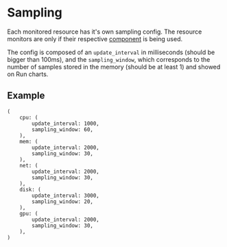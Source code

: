 # Sampling

Each monitored resource has it's own sampling config. The resource monitors are only if their respective [component](./Components.md) is being used.

The config is composed of an `update_interval` in milliseconds (should be bigger than 100ms), and the `sampling_window`,
which corresponds to the number of samples stored in the memory (should be at least 1) and showed on Run charts.

## Example

```ron
(
    cpu: (
        update_interval: 1000,
        sampling_window: 60,
    ),
    mem: (
        update_interval: 2000,
        sampling_window: 30,
    ),
    net: (
        update_interval: 2000,
        sampling_window: 30,
    ),
    disk: (
        update_interval: 3000,
        sampling_window: 20,
    ),
    gpu: (
        update_interval: 2000,
        sampling_window: 30,
    ),
)
```